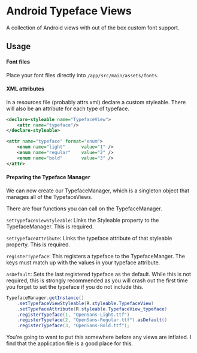 # Android Typeface Views

A collection of Android views with out of the box custom font support.

## Usage

#### Font files

Place your font files directly into `/app/src/main/assets/fonts`.

#### XML attributes

In a resources file (probably attrs.xml) declare a custom styleable.  There will also be an attribute for each type of typeface.

```xml
<declare-styleable name="TypefaceView">
    <attr name="typeface"/>
</declare-styleable>

<attr name="typeface" format="enum">
    <enum name="light"      value="1" />
    <enum name="regular"    value="2" />
    <enum name="bold"       value="3" />
</attr>
```

#### Preparing the Typeface Manager

We can now create our TypefaceManager, which is a singleton object that manages all of the TypefaceViews.

There are four functions you can call on the TypefaceManager.

`setTypefaceViewStyleable`: Links the Styleable property to the TypefaceManager.  This is required.

`setTypefaceAttribute`: Links the typeface attribute of that styleable property.  This is required.

`registerTypeface`: This registers a typeface to the TypefaceManger.  The keys must match up with the values in your typeface attribute.

`asDefault`: Sets the last registered typeface as the default.  While this is not required, this is strongly recommended as you will crash out the first time you forget to set the typeface if you do not include this.

```java
TypefaceManager.getInstance()
    .setTypefaceViewStyleable(R.styleable.TypefaceView)
    .setTypefaceAttribute(R.styleable.TypefaceView_typeface)
    .registerTypeface(1, "OpenSans-Light.ttf")
    .registerTypeface(2, "OpenSans-Regular.ttf").asDefault()
    .registerTypeface(3, "OpenSans-Bold.ttf");
```

You're going to want to put this somewhere before any views are inflated.  I find that the application file is a good place for this.
